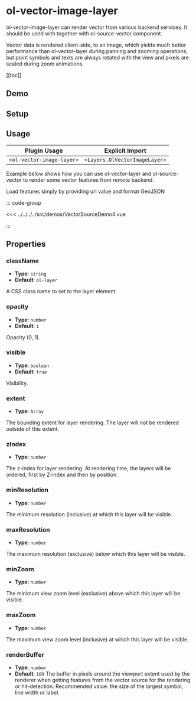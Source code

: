# ol-vector-image-layer

ol-vector-image-layer can render vector from various backend services. It should be used with together with ol-source-vector component.

Vector data is rendered client-side, to an image, which yields much better performance than ol-vector-layer during panning and zooming operations, but point symbols and texts are always rotated with the view and pixels are scaled during zoom animations.

[[toc]]

## Demo

<script setup>
import VectorSourceDemo4 from "@demos/VectorSourceDemo4.vue"
</script>

<ClientOnly>
<VectorSourceDemo4 />
</ClientOnly>

## Setup

<!--@include: ../../layers.plugin.md-->

## Usage

| Plugin Usage              |        Explicit Import        |
| ------------------------- | :---------------------------: |
| `<ol-vector-image-layer>` | `<Layers.OlVectorImageLayer>` |

Example below shows how you can use ol-vector-layer and ol-source-vector to render some vector features from remote backend.

Load features simply by providing url value and format GeoJSON

::: code-group

<<< ../../../../src/demos/VectorSourceDemo4.vue

:::

## Properties

### className

- **Type**: `string`
- **Default**: `ol-layer`

A CSS class name to set to the layer element.

### opacity

- **Type**: `number`
- **Default**: `1`

Opacity (0, 1).

### visible

- **Type**: `boolean`
- **Default**: `true`

Visibility.

### extent

- **Type**: `Array`

The bounding extent for layer rendering. The layer will not be rendered outside of this extent.

### zIndex

- **Type**: `number`

The z-index for layer rendering. At rendering time, the layers will be ordered, first by Z-index and then by position.

### minResolution

- **Type**: `number`

The minimum resolution (inclusive) at which this layer will be visible.

### maxResolution

- **Type**: `number`

The maximum resolution (exclusive) below which this layer will be visible.

### minZoom

- **Type**: `number`

The minimum view zoom level (exclusive) above which this layer will be visible.

### maxZoom

- **Type**: `number`

The maximum view zoom level (inclusive) at which this layer will be visible.

### renderBuffer

- **Type**: `number`
- **Default**: `100`
  The buffer in pixels around the viewport extent used by the renderer when getting features from the vector source for the rendering or hit-detection. Recommended value: the size of the largest symbol, line width or label.

